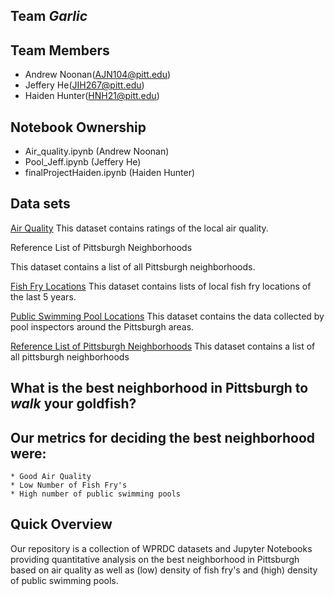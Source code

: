 ## Team *Garlic*

## Team Members
* Andrew Noonan(AJN104@pitt.edu)
* Jeffery He(JIH267@pitt.edu)
* Haiden Hunter(HNH21@pitt.edu)

## Notebook Ownership
* Air_quality.ipynb (Andrew Noonan)
* Pool_Jeff.ipynb (Jeffery He)
* finalProjectHaiden.ipynb (Haiden Hunter)

## Data sets
[Air Quality](https://data.wprdc.org/dataset/allegheny-county-air-quality/resource/4ab1e23f-3262-4bd3-adbf-f72f0119108b)
This dataset contains ratings of the local air quality.

Reference List of Pittsburgh Neighborhoods

This dataset contains a list of all Pittsburgh neighborhoods.

[Fish Fry Locations](https://data.wprdc.org/dataset/pittsburgh-fish-fry-map/resource/511a29f6-3217-4f61-a9ba-b3b5b35ab5fb)
This dataset contains lists of local fish fry locations of the last 5 years.

[Public Swimming Pool Locations](https://data.wprdc.org/dataset/allegheny-county-public-swimming-pool-hot-tub-and-spa-inspections)
This dataset contains the data collected by pool inspectors around the Pittsburgh areas.

[Reference List of Pittsburgh Neighborhoods](https://data.wprdc.org/dataset/neighborhoods2/resource/668d7238-cfd2-492e-b397-51a6e74182ff)
This dataset contains a list of all pittsburgh neighborhoods

## What is the best neighborhood in Pittsburgh to *walk* your goldfish?
## Our metrics for deciding the best neighborhood were:
	* Good Air Quality
	* Low Number of Fish Fry's
	* High number of public swimming pools	

## Quick Overview
Our repository is a collection of WPRDC datasets and Jupyter Notebooks providing quantitative analysis on the best neighborhood in Pittsburgh based on air quality as well as (low) density of fish fry's and (high) density of public swimming pools.
